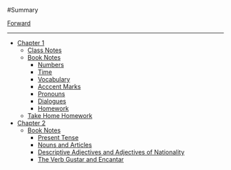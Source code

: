 #Summary

[Forward](./forward.md)

----

- [Chapter 1](./chapter_1.md)
  - [Class Notes](./book/class_notes.md)
  - [Book Notes](./book/book_notes.md)
    - [Numbers](./book/chapter_1/numbers.md)
    - [Time](./book/chapter_1/time.md)
    - [Vocabulary](./book/chapter_1/vocabulary.md)
    - [Acccent Marks](./book/chapter_1/accent_marks.md)
    - [Pronouns](./book/chapter_1/pronouns.md)
    - [Dialogues]()
    - [Homework](./book/book_homework/chapter1.md)
  - [Take Home Homework](./book/chapter_1/take_home_homework.md)
- [Chapter 2]()
  - [Book Notes]()
    - [Present Tense](./book/chapter_2/present_tense.md)
    - [Nouns and Articles](./book/chapter_2/nouns_and_articles.md)
    - [Descriptive Adjectives and Adjectives of Nationality](./book/chapter_2/decriptive_adjectives_and_adjectives_of_nationality.md)
    - [The Verb Gustar and Encantar](./book/chapter_2/the_verb_gustar_and_encantar.md)
